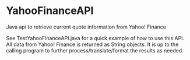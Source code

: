 YahooFinanceAPI
===============

Java api to retrieve current quote information from Yahoo! Finance

See TestYahooFinanceAPI.java for a quick example of how to use this API.  All data from Yahoo! Finance is returned as String objects.  It is up to the calling program to further process/translate/format the results as needed.

